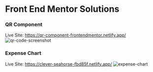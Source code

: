 # Front End Mentor Solutions

### QR Component
Live Site: https://qr-component-frontendmentor.netlify.app/
![qr-code-screenshot](https://user-images.githubusercontent.com/54912970/168420286-f84eec7e-2d0e-466f-badb-eff07205102b.PNG)

### Expense Chart
Live Site: https://clever-seahorse-fbd85f.netlify.app/
![expense-chart](https://user-images.githubusercontent.com/54912970/171577263-f4561893-0ea9-4ba8-90ac-6beb8b0ed483.PNG)

